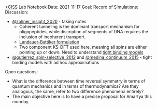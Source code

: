 [+CISS](+CISS.md) Lab Notebook
Date: 2021-11-17
Goal:
Record of Simulations:
Discussion:
- [@zollner_insight_2020](@zollner_insight_2020.md) - taking notes
	- Coherent tunneling is the dominant transport mechanism for oligopeptides, while discription of segments of DNA requires the inclusion of incoherent transport. 
	- [Landauer-Buttiker formulation](Landauer-Buttiker%20formulation.md)
	- Two component KS-DFT used here, meaning all spins are either pointing up or down. 
Need to understand [tight binding models](tight%20binding%20models.md)
- [@gutierrez_spin-selective_2012](@gutierrez_spin-selective_2012.md) and [@medina_continuum_2015](@medina_continuum_2015.md) - tight binding models with ad hoc approximations

Open questions:
- What is the difference between time reversal symmetry in terms of quantum mechanics and in terms of thermodynamics? Are they analogous, the same, refer to two difference phenomena entirely?
- The main objective here is to have a precise proposal for Amartya this monday. 



